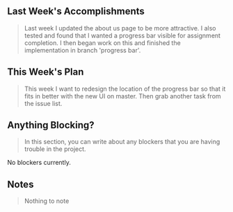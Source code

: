 ## Last Week's Accomplishments

>Last week I updated the about us page to be more attractive. I also tested and found that I wanted a progress bar visible for assignment completion. I then began work on this and finished the implementation in branch 'progress bar'.

## This Week's Plan

>This week I want to redesign the location of the progress bar so that it fits in better with the new UI on master. Then grab another task from the issue list.

## Anything Blocking?

> In this section, you can write about any blockers that you are having trouble in the project.

No blockers currently.

## Notes

> Nothing to note